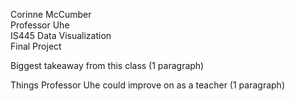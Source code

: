 Corinne McCumber\
Professor Uhe\
IS445 Data Visualization\
Final Project

Biggest takeaway from this class (1 paragraph)

Things Professor Uhe could improve on as a teacher (1 paragraph)

